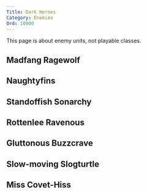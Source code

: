 ```yaml
---
Title: Dark Heroes
Category: Enemies
Ord: 10000
---
```

This page is about enemy units, not playable classes.
<section id="ragewolf">

## Madfang Ragewolf
</section>
<section id="naughtyfins">

## Naughtyfins
</section>
<section id="sonarchy">

## Standoffish Sonarchy
</section>
<section id="ravenous">

## Rottenlee Ravenous
</section>
<section id="buzzcrave">

## Gluttonous Buzzcrave
</section>
<section id="slogturtle">

## Slow-moving Slogturtle
</section>
<section id="covet-hiss">

## Miss Covet-Hiss
</section>